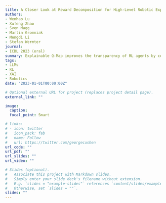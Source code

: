 ```yaml
---
title: A Closer Look at Reward Decomposition for High-Level Robotic Explanations
authors: 
- Wenhao Lu
- Xufeng Zhao
- Sven Magg
- Martin Gromniak
- Mengdi Li
- Stefan Wermter
journal: 
- ICDL 2023 (oral)
summary: Explainable Q-Map improves the transparency of RL agents by combining reward decomposition with abstract action spaces, enabling clear, high-level explanations based on task-relevant object properties. We demonstrate visual and textual explanations in robotic scenarios and show how they can be used with LLMs for reasoning and interactive querying.
tags:
- LLMs
- RL
- XAI
- Robotics
date: "2023-01-01T00:00:00Z"

# Optional external URL for project (replaces project detail page).
external_link: ""

image:
  caption: 
  focal_point: Smart

# links:
# - icon: twitter
#   icon_pack: fab
#   name: Follow
#   url: https://twitter.com/georgecushen
url_code: ""
url_pdf: ""
url_slides: ""
url_video: ""

# Slides (optional).
#   Associate this project with Markdown slides.
#   Simply enter your slide deck's filename without extension.
#   E.g. `slides = "example-slides"` references `content/slides/example-slides.md`.
#   Otherwise, set `slides = ""`.
slides: ""
---
```

